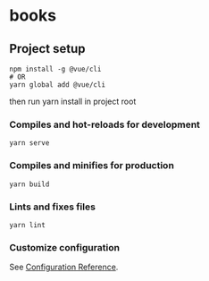 # books

## Project setup

```
npm install -g @vue/cli
# OR
yarn global add @vue/cli
```
then run yarn install in project root

### Compiles and hot-reloads for development
```
yarn serve
```

### Compiles and minifies for production
```
yarn build
```

### Lints and fixes files
```
yarn lint
```

### Customize configuration
See [Configuration Reference](https://cli.vuejs.org/config/).
